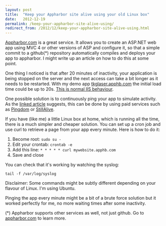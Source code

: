 ```yaml
---
layout: post
title:  "Keep your Appharbor site alive using your old Linux box"
date:   2012-12-19
permalink: /keep-your-appharbor-site-alive-using/
redirect_from: /2012/12/keep-your-appharbor-site-alive-using.html
---
```

[Appharbor.com](http://appharbor.com/) is a great service. It allows you to create an ASP.NET web app using MVC 4 or other versions of ASP and configure it, so that a simple commit to a github(*) repository automatically compiles and deploys your app to appharbor. I might write up an article on how to do this at some point.
<!--more-->

One thing I noticed is that after 20 minutes of inactivity, your application is being stopped on 
the server and the next access can take a bit longer as it needs to be restarted. With my demo app 
[tkglaser.apphb.com](http://tkglaser.apphb.com/) the initial load time could be up to 20s. 
[This is normal IIS behaviour](http://stackoverflow.com/questions/9242676/how-do-i-improve-app-performance-on-appharbor).

One possible solution is to continuously ping your app to simulate activity. As the 
[linked article](http://stackoverflow.com/questions/9242676/how-do-i-improve-app-performance-on-appharbor) suggests, this
can be done by using paid services such as [Pingdom](https://www.pingdom.com/) or [StillAlive](https://stillalive.com/).

If you have (like me) a little Linux box at home, which is running all the time, there is a much simpler and cheaper solution. You can set up a cron job and use curl to retrieve a page from your app every minute. 
Here is how to do it:

1. Become root: `sudo su -`
2. Edit your crontab: `crontab -e`
3. Add this line: `* * * * * curl mywebsite.apphb.com`
4. Save and close

You can check that it's working by watching the syslog:
```
tail -f /var/log/syslog
```
Disclaimer: Some commands might be subtly different depending on your flavour of Linux. I'm using Ubuntu.

Pinging the app every minute might be a bit of a brute force solution but it worked perfectly for me, no more waiting times after some inactivity.

(*) Appharbor supports other services as well, not just github. Go to [appharbor.com](http://appharbor.com/) to learn more.
